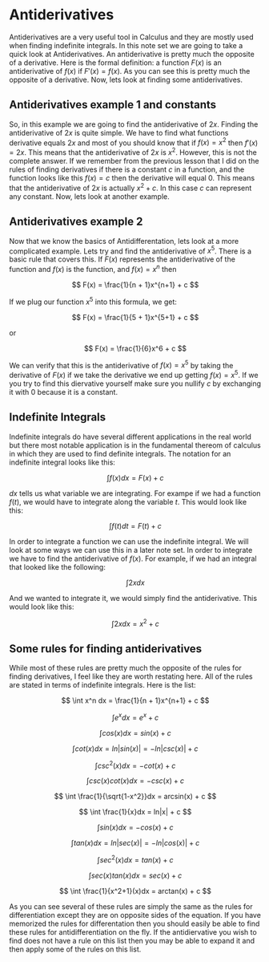 # Antiderivatives

Antiderivatives are a  very useful tool in Calculus and they are mostly used when finding indefinite integrals. In this note set we are going to take a quick look at Antiderivatives. An antiderivative is pretty much the opposite of a derivative. Here is the formal definition: a function $F(x)$ is an antiderivative of $f(x)$ if $F'(x) = f(x)$. As you can see this is pretty much the opposite of a derivative. Now, lets look at finding some antiderivatives.

## Antiderivatives example 1 and constants

So, in this example we are going to find the antiderivative of $2x$. Finding the antiderivative of $2x$ is quite simple. We have to find what functions derivative equals $2x$ and most of you should know that if $f(x) = x^2$ then $f'(x) = 2x$. This means that the antiderivative of $2x$ is $x^2$. However, this is not the complete answer. If we remember from the previous lesson that I did on the rules of finding derivatives if there is a constant $c$ in a function, and the function looks like this $f(x) = c$ then the derivative will equal 0. This means that the antiderivative of $2x$ is actually $x^2 + c$. In this case $c$ can represent any constant. Now, lets look at another example.

## Antiderivatives example 2

Now that we know the basics of Antidifferentation, lets look at a more complicated example. Lets try and find the antiderivative of $x^5$. There is a basic rule that covers this. If $F(x)$ represents the antiderivative of the function and $f(x)$ is the function, and $f(x) = x^n$ then

$$
F(x) = \frac{1}{n + 1}x^{n+1} + c
$$

If we plug our function $x^5$ into this formula, we get:

$$
F(x) = \frac{1}{5 + 1}x^{5+1} + c
$$

or

$$
F(x) = \frac{1}{6}x^6 + c
$$

We can verify that this is the antiderivative of $f(x) = x^5$ by taking the derivative of $F(x)$ if we take the derivative we end up getting $f(x) = x^5$. If we you try to find this diervative yourself make sure you nullify $c$ by exchanging it with 0 because it is a constant.

## Indefinite Integrals

Indefinite integrals do have several different applications in the real world but there most notable application is in the fundamental thereom of calculus in which they are used to find definite integrals. The notation for an indefinite integral looks like this:

$$
\int f(x) dx = F(x) + c
$$

$dx$ tells us what variable we are integrating. For exampe if we had a function $f(t)$, we would have to integrate along the variable $t$. This would look like this:

$$
\int f(t) dt = F(t) + c
$$

In order to integrate a function we can use the indefinite integral. We will look at some ways we can use this in a later note set. In order to integrate we have to find the antiderivative of $f(x)$. For example, if we had an integral that looked like the following:

$$
\int 2x dx
$$

And we wanted to integrate it, we would simply find the antiderivative. This would look like this:

$$
\int 2x dx = x^2 + c
$$

## Some rules for finding antiderivatives

While most of these rules are pretty much the opposite of the rules for finding derivatives, I feel like they are worth restating here. All of the rules are stated in terms of indefinite integrals. Here is the list:

$$
\int x^n dx = \frac{1}{n + 1}x^{n+1} + c
$$

$$
\int e^x dx = e^x + c
$$

$$
\int cos(x) dx = sin(x) + c
$$

$$
\int cot(x) dx = ln|sin(x)| = -ln|csc(x)| + c
$$

$$
\int csc^2(x) dx = -cot(x) + c
$$

$$
\int csc(x)cot(x)dx = -csc(x) + c
$$

$$
\int \frac{1}{\sqrt{1-x^2}}dx = arcsin(x) + c
$$

$$
\int \frac{1}{x}dx = ln|x| + c
$$

$$
\int sin(x) dx = -cos(x)+ c
$$

$$
\int tan(x) dx = ln|sec(x)| = -ln|cos(x)| + c
$$

$$
\int sec^2(x)dx = tan(x)+ c
$$

$$
\int sec(x)tan(x)dx = sec(x) + c
$$

$$
\int \frac{1}{x^2+1}(x)dx = arctan(x) + c
$$

As you can see several of these rules are simply the same as the rules for differentiation except they are on opposite sides of the equation. If you have memorized the rules for differentation then you should easily be able to find these rules for antidifferentiation on the fly. If the antidiervative you wish to find does not have a rule on this list then you may be able to expand it and then apply some of the rules on this list.
